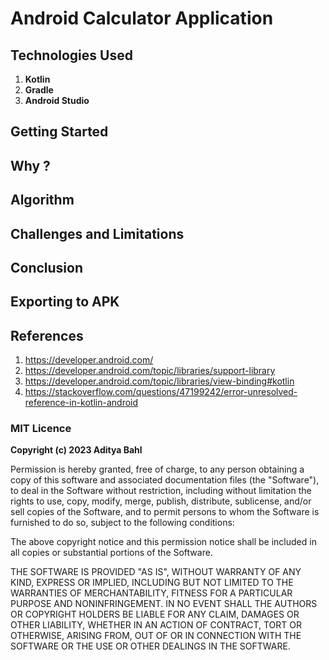 # Android Calculator Application

## Technologies Used

1. **Kotlin**
2. **Gradle**
3. **Android Studio**

## Getting Started

## Why ?

## Algorithm

## Challenges and Limitations

## Conclusion

## Exporting to APK

## References

1. https://developer.android.com/
2. https://developer.android.com/topic/libraries/support-library
3. https://developer.android.com/topic/libraries/view-binding#kotlin
4. https://stackoverflow.com/questions/47199242/error-unresolved-reference-in-kotlin-android

### MIT Licence

**Copyright (c) 2023 Aditya Bahl**

Permission is hereby granted, free of charge, to any person obtaining a copy of this software and associated documentation files (the "Software"), to deal in the Software without restriction, including without limitation the rights to use, copy, modify, merge, publish, distribute, sublicense, and/or sell copies of the Software, and to permit persons to whom the Software is furnished to do so, subject to the following conditions:

The above copyright notice and this permission notice shall be included in all copies or substantial portions of the Software.

THE SOFTWARE IS PROVIDED "AS IS", WITHOUT WARRANTY OF ANY KIND, EXPRESS OR IMPLIED, INCLUDING BUT NOT LIMITED TO THE WARRANTIES OF MERCHANTABILITY, FITNESS FOR A PARTICULAR PURPOSE AND NONINFRINGEMENT. IN NO EVENT SHALL THE AUTHORS OR COPYRIGHT HOLDERS BE LIABLE FOR ANY CLAIM, DAMAGES OR OTHER LIABILITY, WHETHER IN AN ACTION OF CONTRACT, TORT OR OTHERWISE, ARISING FROM, OUT OF OR IN CONNECTION WITH THE SOFTWARE OR THE USE OR OTHER DEALINGS IN THE SOFTWARE.
